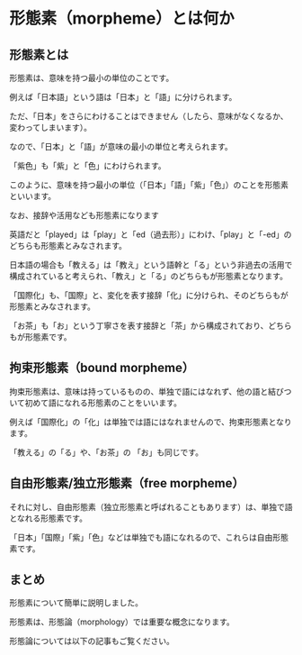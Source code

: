 # 形態素（morpheme）とは何か

## 形態素とは

形態素は、意味を持つ最小の単位のことです。

例えば「日本語」という語は「日本」と「語」に分けられます。

ただ、「日本」をさらにわけることはできません（したら、意味がなくなるか、変わってしまいます）。

なので、「日本」と「語」が意味の最小の単位と考えられます。

「紫色」も「紫」と「色」にわけられます。

このように、意味を持つ最小の単位（「日本」「語」「紫」「色」）のことを形態素といいます。

なお、接辞や活用なども形態素になります

英語だと「played」は「play」と「ed（過去形）」にわけ、「play」と「-ed」のどちらも形態素とみなされます。

日本語の場合も「教える」は「教え」という語幹と「る」という非過去の活用で構成されていると考えられ、「教え」と「る」のどちらもが形態素となります。

「国際化」も、「国際」と、変化を表す接辞「化」に分けられ、そのどちらもが形態素とみなされます。

「お茶」も「お」という丁寧さを表す接辞と「茶」から構成されており、どちらもが形態素です。

## 拘束形態素（bound morpheme）

拘束形態素は、意味は持っているものの、単独で語にはなれず、他の語と結びついて初めて語になれる形態素のことをいいます。

例えば「国際化」の「化」は単独では語にはなれませんので、拘束形態素となります。

「教える」の「る」や、「お茶」の 「お」も同じです。

## 自由形態素/独立形態素（free morpheme）

それに対し、自由形態素（独立形態素と呼ばれることもあります）は、単独で語となれる形態素です。

「日本」「国際」「紫」「色」などは単独でも語になれるので、これらは自由形態素です。

## まとめ

形態素について簡単に説明しました。

形態素は、形態論（morphology）では重要な概念になります。

形態論については以下の記事もご覧ください。
